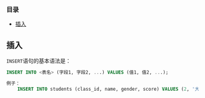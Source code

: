 ### 目录

- [插入](#插入)



## 插入

`INSERT`语句的基本语法是：

```sql
INSERT INTO <表名> (字段1, 字段2, ...) VALUES (值1, 值2, ...);
```

```sql
例子： 
	INSERT INTO students (class_id, name, gender, score) VALUES (2, '大牛', 'M', 80);
```



